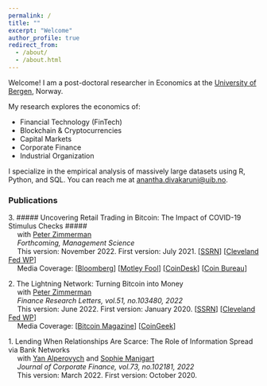 ```yaml
---
permalink: /
title: ""
excerpt: "Welcome"
author_profile: true
redirect_from:
  - /about/
  - /about.html
---
```


Welcome! I am a post-doctoral researcher in Economics at the [University of Bergen](https://www.uib.no/econ]
), Norway.

My research explores the economics of:
*  Financial Technology (FinTech)
*  Blockchain & Cryptocurrencies
*  Capital Markets
*  Corporate Finance
*  Industrial Organization

I specialize in the empirical analysis of massively large datasets using R, Python, and SQL. You can reach me at [anantha.divakaruni@uib.no](anantha.divakarun@uib.no).


### Publications  

3\. ##### Uncovering Retail Trading in Bitcoin: The Impact of COVID-19 Stimulus Checks #####  
&emsp; with [Peter Zimmerman](https://sites.google.com/view/peter-zimmerman/)  
&emsp; _Forthcoming, Management Science_  
&emsp; This version: November 2022. First version: July 2021.
\[[SSRN](https://papers.ssrn.com/abstract=3888393)\] \[[Cleveland Fed WP](https://www.clevelandfed.org/publications/working-paper/2021/wp-2113-impact-of-covid19-stimulus-checks-on-retail-trading-in-bitcoin)\]  
&emsp; Media Coverage: \[[Bloomberg](https://www.bloomberg.com/news/articles/2022-08-26/bitcoin-price-drop-underscores-crypto-s-overstated-value)\] \[[Motley Fool](https://www.fool.com/the-ascent/cryptocurrency/articles/did-stimulus-checks-increase-bitcoin-trading/)\] \[[CoinDesk](https://www.coindesk.com/markets/2021/07/16/covid-19-stimulus-checks-fueled-modest-jump-in-bitcoin-price-last-year-cleveland-fed/)\] \[[Coin Bureau](https://www.youtube.com/watch?v=9sBVMwP9uoE&ab_channel=CoinBureau)\]  

2\. The Lightning Network: Turning Bitcoin into Money   
&emsp; with [Peter Zimmerman](https://sites.google.com/view/peter-zimmerman/)  
&emsp; _Finance Research Letters, vol.51, no.103480, 2022_  
&emsp; This version: June 2022. First version: January 2020.
\[[SSRN](https://papers.ssrn.com/abstract=4142590)\] \[[Cleveland Fed WP](https://fedinprint.org/item/fedcwq/94363/original)\]  
&emsp; Media Coverage: \[[Bitcoin Magazine](https://bitcoinmagazine.com/markets/united-states-will-back-dollar-with-bitcoin)\] \[[CoinGeek](https://coingeek.com/btc-lightning-network-it-still-doesnt-work-but-does-anyone-notice/)\]  

1\. Lending When Relationships Are Scarce: The Role of Information Spread via Bank Networks  
&emsp; with [Yan Alperovych](https://em-lyon.com/en/yan-alperovych/briefly) and [Sophie Manigart](https://www.vlerick.com/en/find-faculty-and-experts/sophie-manigart/)  
&emsp; _Journal of Corporate Finance, vol.73, no.102181, 2022_  
&emsp; This version: March 2022. First version: October 2020.
